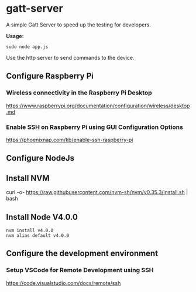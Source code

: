 # gatt-server
A simple Gatt Server to speed up the testing for developers.

**Usage:**
```shell
sudo node app.js
```
Use the http server to send commands to the device.

## Configure Raspberry Pi

### Wireless connectivity in the Raspberry Pi Desktop
https://www.raspberrypi.org/documentation/configuration/wireless/desktop.md

### Enable SSH on Raspberry Pi using GUI Configuration Options
https://phoenixnap.com/kb/enable-ssh-raspberry-pi

## Configure NodeJs
## Install NVM
curl -o- https://raw.githubusercontent.com/nvm-sh/nvm/v0.35.3/install.sh | bash

## Install Node V4.0.0
```shell
nvm install v4.0.0
nvm alias default v4.0.0
```

## Configure the development environment

### Setup VSCode for Remote Development using SSH
https://code.visualstudio.com/docs/remote/ssh
